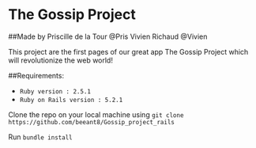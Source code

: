 
# The Gossip Project

##Made by
Priscille de la Tour @Pris
Vivien Richaud @Vivien



This project are the first pages of our great app The Gossip Project which will revolutionize the web world!


##Requirements:

* `Ruby version : 2.5.1`
* `Ruby on Rails version : 5.2.1 `

Clone the repo on your local machine using `git clone https://github.com/beeant8/Gossip_project_rails `

Run `bundle install`
